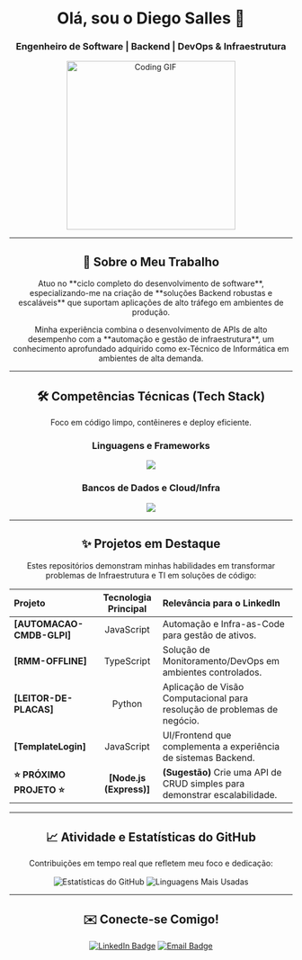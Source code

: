 <div align="center">
    
# Olá, sou o Diego Salles 👋
    
### Engenheiro de Software | Backend | DevOps & Infraestrutura
    
<p>
  <img src="https://media.giphy.com/media/WFQ9n3pB9c9y3BqFv1/giphy.gif" alt="Coding GIF" width="300"/>
</p>
    
</div>

---

<div align="center">
    
## 🚀 Sobre o Meu Trabalho

<p>
  Atuo no **ciclo completo do desenvolvimento de software**, especializando-me na criação de **soluções Backend robustas e escaláveis** que suportam aplicações de alto tráfego em ambientes de produção.
</p>
<p>
  Minha experiência combina o desenvolvimento de APIs de alto desempenho com a **automação e gestão de infraestrutura**, um conhecimento aprofundado adquirido como ex-Técnico de Informática em ambientes de alta demanda.
</p>
    
</div>

---

<div align="center">

## 🛠️ Competências Técnicas (Tech Stack)

<p>
  Foco em código limpo, contêineres e deploy eficiente.
</p>

### Linguagens e Frameworks

<p>
  <a href="https://skillicons.dev">
    <img src="https://skillicons.dev/icons?i=ts,js,nodejs,python,java,spring,ruby,rails,docker,kubernetes" />
  </a>
</p>

### Bancos de Dados e Cloud/Infra

<p>
  <a href="https://skillicons.dev">
    <img src="https://skillicons.dev/icons?i=postgres,mysql,mongodb,aws,docker,git,linux,githubactions" />
  </a>
</p>
    
</div>

---

<div align="center">

## ✨ Projetos em Destaque

<p>Estes repositórios demonstram minhas habilidades em transformar problemas de Infraestrutura e TI em soluções de código:</p>

| Projeto | Tecnologia Principal | Relevância para o LinkedIn |
| :--- | :---: | :--- |
| **[AUTOMACAO-CMDB-GLPI]** | JavaScript | Automação e Infra-as-Code para gestão de ativos. |
| **[RMM-OFFLINE]** | TypeScript | Solução de Monitoramento/DevOps em ambientes controlados. |
| **[LEITOR-DE-PLACAS]** | Python | Aplicação de Visão Computacional para resolução de problemas de negócio. |
| **[TemplateLogin]** | JavaScript | UI/Frontend que complementa a experiência de sistemas Backend. |
| **⭐ PRÓXIMO PROJETO ⭐** | **[Node.js (Express)]** | **(Sugestão)** Crie uma API de CRUD simples para demonstrar escalabilidade. |
    
</div>

---

<div align="center">

## 📈 Atividade e Estatísticas do GitHub

<p>Contribuições em tempo real que refletem meu foco e dedicação:</p>

<p>
  <img align="center" src="https://github-readme-stats.vercel.app/api?username=piegosalles10kk&show_icons=true&theme=buefy&hide_border=true&rank_icon=github" alt="Estatísticas do GitHub"/>
  <img align="center" src="https://github-readme-stats.vercel.app/api/top-langs/?username=piegosalles10kk&layout=compact&theme=buefy&hide_border=true" alt="Linguagens Mais Usadas"/>
</p>
    
</div>

---

<div align="center">
    
## ✉️ Conecte-se Comigo!
    
<p>
  <a href="#" target="_blank"><img src="https://img.shields.io/badge/LinkedIn-0A66C2?style=for-the-badge&logo=linkedin&logoColor=white" alt="LinkedIn Badge"/></a>
  <a href="mailto:seu_email@exemplo.com"><img src="https://img.shields.io/badge/Email-D14836?style=for-the-badge&logo=gmail&logoColor=white" alt="Email Badge"/></a>
</p>
    
</div>
